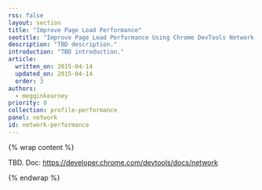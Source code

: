 ```yaml
---
rss: false
layout: section
title: "Improve Page Load Performance"
seotitle: "Improve Page Load Performance Using Chrome DevTools Network Panel and Resource Timing API"
description: "TBD description."
introduction: "TBD introduction."
article:
  written_on: 2015-04-14
  updated_on: 2015-04-14
  order: 3
authors:
  - megginkearney
priority: 0
collection: profile-performance
panel: network
id: network-performance
---
```


{% wrap content %}

TBD. Doc: https://developer.chrome.com/devtools/docs/network

{% endwrap %}
